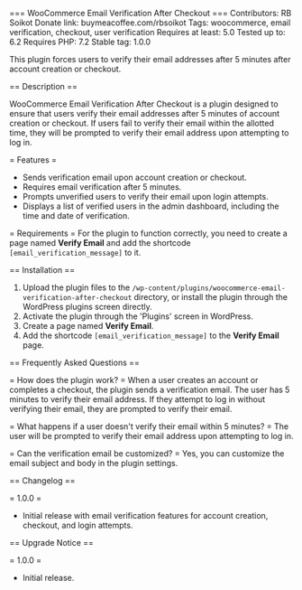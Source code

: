 === WooCommerce Email Verification After Checkout ===
Contributors: RB Soikot
Donate link: buymeacoffee.com/rbsoikot
Tags: woocommerce, email verification, checkout, user verification
Requires at least: 5.0
Tested up to: 6.2
Requires PHP: 7.2
Stable tag: 1.0.0

This plugin forces users to verify their email addresses after 5 minutes after account creation or checkout.

== Description ==

WooCommerce Email Verification After Checkout is a plugin designed to ensure that users verify their email addresses after 5 minutes of account creation or checkout. If users fail to verify their email within the allotted time, they will be prompted to verify their email address upon attempting to log in.

= Features =
* Sends verification email upon account creation or checkout.
* Requires email verification after 5 minutes.
* Prompts unverified users to verify their email upon login attempts.
* Displays a list of verified users in the admin dashboard, including the time and date of verification.



= Requirements =
For the plugin to function correctly, you need to create a page named **Verify Email** and add the shortcode `[email_verification_message]` to it.

== Installation ==

1. Upload the plugin files to the `/wp-content/plugins/woocommerce-email-verification-after-checkout` directory, or install the plugin through the WordPress plugins screen directly.
2. Activate the plugin through the 'Plugins' screen in WordPress.
3. Create a page named **Verify Email**.
4. Add the shortcode `[email_verification_message]` to the **Verify Email** page.

== Frequently Asked Questions ==

= How does the plugin work? =
When a user creates an account or completes a checkout, the plugin sends a verification email. The user has 5 minutes to verify their email address. If they attempt to log in without verifying their email, they are prompted to verify their email.

= What happens if a user doesn't verify their email within 5 minutes? =
The user will be prompted to verify their email address upon attempting to log in.

= Can the verification email be customized? =
Yes, you can customize the email subject and body in the plugin settings.


== Changelog ==

= 1.0.0 =
* Initial release with email verification features for account creation, checkout, and login attempts.

== Upgrade Notice ==

= 1.0.0 =
* Initial release.


